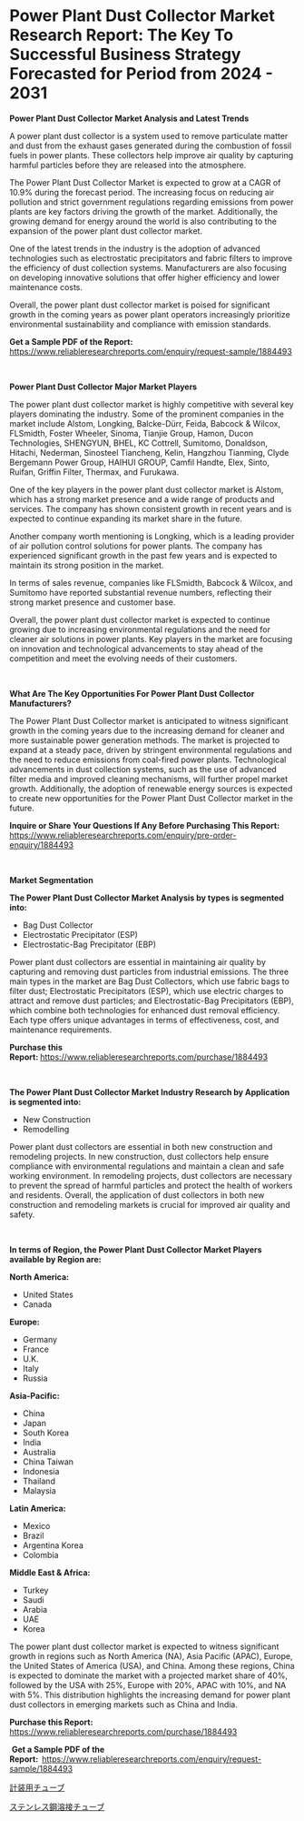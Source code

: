 <p><h1>Power Plant Dust Collector Market Research Report: The Key To Successful Business Strategy Forecasted for Period from 2024 - 2031</h1></p><p><strong>Power Plant Dust Collector Market Analysis and Latest Trends</strong></p>
<p><p>A power plant dust collector is a system used to remove particulate matter and dust from the exhaust gases generated during the combustion of fossil fuels in power plants. These collectors help improve air quality by capturing harmful particles before they are released into the atmosphere.</p><p>The Power Plant Dust Collector Market is expected to grow at a CAGR of 10.9% during the forecast period. The increasing focus on reducing air pollution and strict government regulations regarding emissions from power plants are key factors driving the growth of the market. Additionally, the growing demand for energy around the world is also contributing to the expansion of the power plant dust collector market.</p><p>One of the latest trends in the industry is the adoption of advanced technologies such as electrostatic precipitators and fabric filters to improve the efficiency of dust collection systems. Manufacturers are also focusing on developing innovative solutions that offer higher efficiency and lower maintenance costs.</p><p>Overall, the power plant dust collector market is poised for significant growth in the coming years as power plant operators increasingly prioritize environmental sustainability and compliance with emission standards.</p></p>
<p><strong>Get a Sample PDF of the Report:&nbsp;</strong> <a href="https://www.reliableresearchreports.com/enquiry/request-sample/1884493">https://www.reliableresearchreports.com/enquiry/request-sample/1884493</a></p>
<p>&nbsp;</p>
<p><strong>Power Plant Dust Collector Major Market Players</strong></p>
<p><p>The power plant dust collector market is highly competitive with several key players dominating the industry. Some of the prominent companies in the market include Alstom, Longking, Balcke-Dürr, Feida, Babcock & Wilcox, FLSmidth, Foster Wheeler, Sinoma, Tianjie Group, Hamon, Ducon Technologies, SHENGYUN, BHEL, KC Cottrell, Sumitomo, Donaldson, Hitachi, Nederman, Sinosteel Tiancheng, Kelin, Hangzhou Tianming, Clyde Bergemann Power Group, HAIHUI GROUP, Camfil Handte, Elex, Sinto, Ruifan, Griffin Filter, Thermax, and Furukawa.</p><p>One of the key players in the power plant dust collector market is Alstom, which has a strong market presence and a wide range of products and services. The company has shown consistent growth in recent years and is expected to continue expanding its market share in the future. </p><p>Another company worth mentioning is Longking, which is a leading provider of air pollution control solutions for power plants. The company has experienced significant growth in the past few years and is expected to maintain its strong position in the market.</p><p>In terms of sales revenue, companies like FLSmidth, Babcock & Wilcox, and Sumitomo have reported substantial revenue numbers, reflecting their strong market presence and customer base.</p><p>Overall, the power plant dust collector market is expected to continue growing due to increasing environmental regulations and the need for cleaner air solutions in power plants. Key players in the market are focusing on innovation and technological advancements to stay ahead of the competition and meet the evolving needs of their customers.</p></p>
<p>&nbsp;</p>
<p><strong>What Are The Key Opportunities For Power Plant Dust Collector Manufacturers?</strong></p>
<p><p>The Power Plant Dust Collector market is anticipated to witness significant growth in the coming years due to the increasing demand for cleaner and more sustainable power generation methods. The market is projected to expand at a steady pace, driven by stringent environmental regulations and the need to reduce emissions from coal-fired power plants. Technological advancements in dust collection systems, such as the use of advanced filter media and improved cleaning mechanisms, will further propel market growth. Additionally, the adoption of renewable energy sources is expected to create new opportunities for the Power Plant Dust Collector market in the future.</p></p>
<p><strong>Inquire or Share Your Questions If Any Before Purchasing This Report:</strong> <a href="https://www.reliableresearchreports.com/enquiry/pre-order-enquiry/1884493">https://www.reliableresearchreports.com/enquiry/pre-order-enquiry/1884493</a></p>
<p>&nbsp;</p>
<p><strong>Market Segmentation</strong></p>
<p><strong>The Power Plant Dust Collector Market Analysis by types is segmented into:</strong></p>
<p><ul><li>Bag Dust Collector</li><li>Electrostatic Precipitator (ESP)</li><li>Electrostatic-Bag Precipitator (EBP)</li></ul></p>
<p><p>Power plant dust collectors are essential in maintaining air quality by capturing and removing dust particles from industrial emissions. The three main types in the market are Bag Dust Collectors, which use fabric bags to filter dust; Electrostatic Precipitators (ESP), which use electric charges to attract and remove dust particles; and Electrostatic-Bag Precipitators (EBP), which combine both technologies for enhanced dust removal efficiency. Each type offers unique advantages in terms of effectiveness, cost, and maintenance requirements.</p></p>
<p><strong>Purchase this Report:&nbsp;</strong><a href="https://www.reliableresearchreports.com/purchase/1884493">https://www.reliableresearchreports.com/purchase/1884493</a></p>
<p>&nbsp;</p>
<p><strong>The Power Plant Dust Collector Market Industry Research by Application is segmented into:</strong></p>
<p><ul><li>New Construction</li><li>Remodelling</li></ul></p>
<p><p>Power plant dust collectors are essential in both new construction and remodeling projects. In new construction, dust collectors help ensure compliance with environmental regulations and maintain a clean and safe working environment. In remodeling projects, dust collectors are necessary to prevent the spread of harmful particles and protect the health of workers and residents. Overall, the application of dust collectors in both new construction and remodeling markets is crucial for improved air quality and safety.</p></p>
<p>&nbsp;</p>
<p><strong>In terms of Region, the Power Plant Dust Collector Market Players available by Region are:</strong></p>
<p>
    <p> <strong> North America: </strong>
        <ul>
            <li>United States</li>
            <li>Canada</li>
        </ul>
        </p> 
    <p> <strong> Europe: </strong>
        <ul>
            <li>Germany</li>
            <li>France</li>
            <li>U.K.</li>
            <li>Italy</li>
            <li>Russia</li>
        </ul>
        </p> 
    <p> <strong> Asia-Pacific: </strong>
        <ul>
            <li>China</li>
            <li>Japan</li>
            <li>South Korea</li>
            <li>India</li>
            <li>Australia</li>
            <li>China Taiwan</li>
            <li>Indonesia</li>
            <li>Thailand</li>
            <li>Malaysia</li>
        </ul>
        </p> 
    <p> <strong> Latin America: </strong>
        <ul>
            <li>Mexico</li>
            <li>Brazil</li>
            <li>Argentina Korea</li>
            <li>Colombia</li>
        </ul>
        </p> 
    <p> <strong> Middle East & Africa: </strong>
        <ul>
            <li>Turkey</li>
            <li>Saudi</li>
            <li>Arabia</li>
            <li>UAE</li>
            <li>Korea</li>
        </ul>
    </p>
    </p>
<p><p>The power plant dust collector market is expected to witness significant growth in regions such as North America (NA), Asia Pacific (APAC), Europe, the United States of America (USA), and China. Among these regions, China is expected to dominate the market with a projected market share of 40%, followed by the USA with 25%, Europe with 20%, APAC with 10%, and NA with 5%. This distribution highlights the increasing demand for power plant dust collectors in emerging markets such as China and India.</p></p>
<p><strong>Purchase this Report: </strong><a href="https://www.reliableresearchreports.com/purchase/1884493">https://www.reliableresearchreports.com/purchase/1884493</a></p>
<p>&nbsp;<strong>Get a Sample PDF of the Report:&nbsp;&nbsp;</strong><a href="https://www.reliableresearchreports.com/enquiry/request-sample/1884493">https://www.reliableresearchreports.com/enquiry/request-sample/1884493</a></p>
<p><strong></strong></p>
<p><p><a href="https://github.com/RodHoppe07/Market-Research-Report-List-1/blob/main/552225717017.md">計装用チューブ</a></p><p><a href="https://github.com/laurenreichert/Market-Research-Report-List-1/blob/main/547885417016.md">ステンレス鋼溶接チューブ</a></p></p>